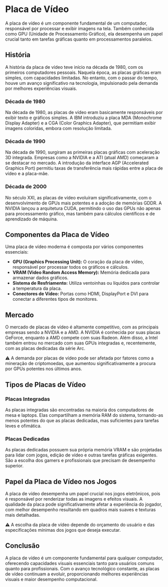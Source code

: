 # Placa de Vídeo

A placa de vídeo é um componente fundamental de um computador, responsável por processar e exibir imagens na tela. Também conhecida como GPU (Unidade de Processamento Gráfico), ela desempenha um papel crucial tanto em tarefas gráficas quanto em processamentos paralelos.

## História

A história da placa de vídeo teve início na década de 1980, com os primeiros computadores pessoais. Naquela época, as placas gráficas eram simples, com capacidades limitadas. No entanto, com o passar do tempo, houve um avanço significativo na tecnologia, impulsionado pela demanda por melhores experiências visuais.

### Década de 1980
Na década de 1980, as placas de vídeo eram basicamente responsáveis por exibir texto e gráficos simples. A IBM introduziu a placa MDA (Monochrome Display Adapter) e a CGA (Color Graphics Adapter), que permitiam exibir imagens coloridas, embora com resolução limitada.

### Década de 1990
Na década de 1990, surgiram as primeiras placas gráficas com aceleração 3D integrada. Empresas como a NVIDIA e a ATI (atual AMD) começaram a se destacar no mercado. A introdução da interface AGP (Accelerated Graphics Port) permitiu taxas de transferência mais rápidas entre a placa de vídeo e a placa-mãe.

### Década de 2000
No século XXI, as placas de vídeo evoluíram significativamente, com o desenvolvimento de GPUs mais potentes e a adoção de memórias GDDR. A NVIDIA lançou a arquitetura CUDA, permitindo o uso das GPUs não apenas para processamento gráfico, mas também para cálculos científicos e de aprendizado de máquina.

## Componentes da Placa de Vídeo

Uma placa de vídeo moderna é composta por vários componentes essenciais:

- **GPU (Graphics Processing Unit):** O coração da placa de vídeo, responsável por processar todos os gráficos e cálculos.
- **VRAM (Video Random Access Memory):** Memória dedicada para armazenar dados gráficos.
- **Sistema de Resfriamento:** Utiliza ventoinhas ou líquidos para controlar a temperatura da placa.
- **Conectores de Vídeo:** Portas como HDMI, DisplayPort e DVI para conectar a diferentes tipos de monitores.

## Mercado

O mercado de placas de vídeo é altamente competitivo, com as principais empresas sendo a NVIDIA e a AMD. A NVIDIA é conhecida por suas placas GeForce, enquanto a AMD compete com suas Radeon. Além disso, a Intel também entrou no mercado com suas GPUs integradas e, recentemente, com as placas dedicadas da série Arc.

⚠️ A demanda por placas de vídeo pode ser afetada por fatores como a mineração de criptomoedas, que aumentou significativamente a procura por GPUs potentes nos últimos anos.

## Tipos de Placas de Vídeo

### Placas Integradas
As placas integradas são encontradas na maioria dos computadores de mesa e laptops. Elas compartilham a memória RAM do sistema, tornando-as menos potentes do que as placas dedicadas, mas suficientes para tarefas leves e ofimática.

### Placas Dedicadas
As placas dedicadas possuem sua própria memória VRAM e são projetadas para lidar com jogos, edição de vídeo e outras tarefas gráficas exigentes. São a escolha dos gamers e profissionais que precisam de desempenho superior.

## Papel da Placa de Vídeo nos Jogos

A placa de vídeo desempenha um papel crucial nos jogos eletrônicos, pois é responsável por renderizar todas as imagens e efeitos visuais. A qualidade da placa pode significativamente afetar a experiência do jogador, com melhor desempenho resultando em quadros mais suaves e texturas mais detalhadas.

⚠️ A escolha da placa de vídeo depende do orçamento do usuário e das especificações mínimas dos jogos que deseja executar.

## Conclusão

A placa de vídeo é um componente fundamental para qualquer computador, oferecendo capacidades visuais essenciais tanto para usuários comuns quanto para profissionais. Com o avanço tecnológico constante, as placas de vídeo continuam a evoluir, proporcionando melhores experiências visuais e maior desempenho computacional.